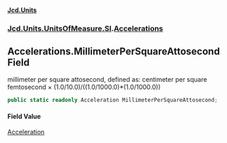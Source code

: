 #### [Jcd.Units](index.md 'index')
### [Jcd.Units.UnitsOfMeasure.SI](Jcd.Units.UnitsOfMeasure.SI.md 'Jcd.Units.UnitsOfMeasure.SI').[Accelerations](Accelerations.md 'Jcd.Units.UnitsOfMeasure.SI.Accelerations')

## Accelerations.MillimeterPerSquareAttosecond Field

millimeter per square attosecond, defined as: centimeter per square femtosecond × (1.0/10.0)/((1.0/1000.0)*(1.0/1000.0))

```csharp
public static readonly Acceleration MillimeterPerSquareAttosecond;
```

#### Field Value
[Acceleration](Acceleration.md 'Jcd.Units.UnitTypes.Acceleration')